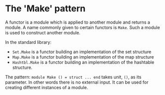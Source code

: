 # The 'Make' pattern

A functor is a module which is applied to another module and returns a module. A name commonly given to certain functors is `Make`. Such a module is used to construct another module.

In the standard library:

- `Set.Make` is a functor building an implementation of the set structure
- `Map.Make` is a functor building an implementation of the map structure
- `Hashtbl.Make` is a functor building an implementation of the hashtable structure.

The pattern: `module Make () = struct ... end`  takes unit, `()`, as its parameter.  In other words there is no external input. It can be used for creating different instances of a module.